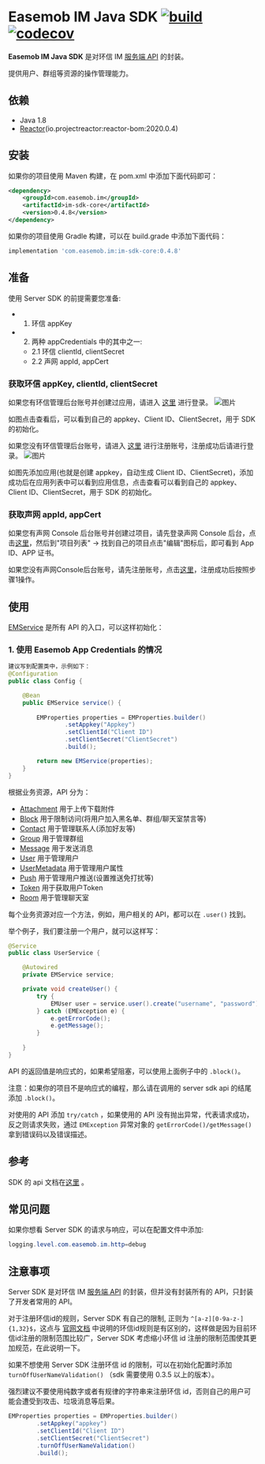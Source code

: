 # Easemob IM Java SDK [![build](https://github.com/easemob/easemob-im-server-sdk/workflows/Build/badge.svg)](https://github.com/easemob/easemob-im-server-sdk/actions) [![codecov](https://codecov.io/gh/easemob/easemob-im-server-sdk/branch/master/graph/badge.svg)](https://codecov.io/gh/easemob/easemob-im-server-sdk)

**Easemob IM Java SDK** 是对环信 IM [服务端 API](http://docs-im.easemob.com/im/server/ready/intro) 的封装。

提供用户、群组等资源的操作管理能力。

## 依赖

- Java 1.8
- [Reactor](https://projectreactor.io)(io.projectreactor:reactor-bom:2020.0.4)

## 安装

如果你的项目使用 Maven 构建，在 pom.xml 中添加下面代码即可：

``` xml
<dependency>
    <groupId>com.easemob.im</groupId>
    <artifactId>im-sdk-core</artifactId>
    <version>0.4.8</version>
</dependency>
```

如果你的项目使用 Gradle 构建，可以在 build.grade 中添加下面代码：

``` gradle
implementation 'com.easemob.im:im-sdk-core:0.4.8'
```

## 准备
使用 Server SDK 的前提需要您准备:
* 1. 环信 appKey
* 2. 两种 appCredentials 中的其中之一:
    - 2.1 环信 clientId, clientSecret
    - 2.2 声网 appId, appCert

### 获取环信 appKey, clientId, clientSecret

如果您有环信管理后台账号并创建过应用，请进入 [这里](https://console.easemob.com/user/login) 进行登录。
![图片](https://user-images.githubusercontent.com/15087647/114996679-a34cb980-9ed1-11eb-89ae-a22c1af7d69d.png)

如图点击查看后，可以看到自己的 appkey、Client ID、ClientSecret，用于 SDK 的初始化。

如果您没有环信管理后台账号，请进入 [这里](https://console.easemob.com/user/register) 进行注册账号，注册成功后请进行登录。
![图片](https://user-images.githubusercontent.com/15087647/114997381-59180800-9ed2-11eb-968a-a29406c78021.png)

如图先添加应用(也就是创建 appkey，自动生成 Client ID、ClientSecret)，添加成功后在应用列表中可以看到应用信息，点击查看可以看到自己的 appkey、Client ID、ClientSecret，用于 SDK 的初始化。

### 获取声网 appId, appCert

如果您有声网 Console 后台账号并创建过项目，请先登录声网 Console  后台，点击[这里](https://sso.agora.io/cn/login/)，然后到"项目列表" -> 找到自己的项目点击"编辑"图标后，即可看到 App ID、APP 证书。

如果您没有声网Console后台账号，请先注册账号，点击[这里](https://sso.agora.io/cn/v4/signup)，注册成功后按照步骤1操作。


## 使用

[EMService](https://easemob.github.io/easemob-im-server-sdk/com/easemob/im/server/EMService.html) 是所有 API 的入口，可以这样初始化：

### 1. 使用 Easemob App Credentials 的情况
``` java
建议写到配置类中，示例如下：
@Configuration
public class Config {

    @Bean
    public EMService service() {
        
        EMProperties properties = EMProperties.builder()
                .setAppkey("Appkey")
                .setClientId("Client ID")
                .setClientSecret("ClientSecret")
                .build();

        return new EMService(properties);
    }
}
```

根据业务资源，API 分为：

- [Attachment](https://easemob.github.io/easemob-im-server-sdk/com/easemob/im/server/api/attachment/AttachmentApi.html)
  用于上传下载附件
- [Block](https://easemob.github.io/easemob-im-server-sdk/com/easemob/im/server/api/block/BlockApi.html)
  用于限制访问(将用户加入黑名单、群组/聊天室禁言等)
- [Contact](https://easemob.github.io/easemob-im-server-sdk/com/easemob/im/server/api/contact/ContactApi.html)
  用于管理联系人(添加好友等)
- [Group](https://easemob.github.io/easemob-im-server-sdk/com/easemob/im/server/api/group/GroupApi.html)
  用于管理群组
- [Message](https://easemob.github.io/easemob-im-server-sdk/com/easemob/im/server/api/message/MessageApi.html)
  用于发送消息
- [User](https://easemob.github.io/easemob-im-server-sdk/com/easemob/im/server/api/user/UserApi.html)
  用于管理用户
- [UserMetadata](https://easemob.github.io/easemob-im-server-sdk/com/easemob/im/server/api/metadata/MetadataApi.html)
  用于管理用户属性
- [Push](https://easemob.github.io/easemob-im-server-sdk/com/easemob/im/server/api/push/PushApi.html)
  用于管理用户推送(设置推送免打扰等)  
- [Token](https://easemob.github.io/easemob-im-server-sdk/com/easemob/im/server/api/token/TokenApi.html)
  用于获取用户Token
- [Room](https://easemob.github.io/easemob-im-server-sdk/com/easemob/im/server/api/room/RoomApi.html)
  用于管理聊天室

每个业务资源对应一个方法，例如，用户相关的 API，都可以在 `.user()` 找到。

举个例子，我们要注册一个用户，就可以这样写：

``` java
@Service
public class UserService {

    @Autowired
    private EMService service;

    private void createUser() {
        try {
            EMUser user = service.user().create("username", "password").block();
        } catch (EMException e) {
            e.getErrorCode();
            e.getMessage();
        }
        
    }
}
```

API 的返回值是响应式的，如果希望阻塞，可以使用上面例子中的 `.block()`。

注意：如果你的项目不是响应式的编程，那么请在调用的 server sdk api 的结尾添加 `.block()`。

对使用的 API 添加 `try/catch` ，如果使用的 API 没有抛出异常，代表请求成功，反之则请求失败，通过 `EMException` 异常对象的 `getErrorCode()/getMessage()` 拿到错误码以及错误描述。

## 参考

SDK 的 api 文档在[这里](https://easemob.github.io/easemob-im-server-sdk/) 。

## 常见问题
如果你想看 Server SDK 的请求与响应，可以在配置文件中添加:
``` java
logging.level.com.easemob.im.http=debug
```

## 注意事项

Server SDK 是对环信 IM [服务端 API](http://docs-im.easemob.com/im/server/ready/intro) 的封装，但并没有封装所有的 API，只封装了开发者常用的 API。

对于注册环信id的规则，Server SDK 有自己的限制, 正则为 `^[a-z][0-9a-z-]{1,32}$`，这点与 [官网文档](https://docs-im.easemob.com/im/server/ready/user#%E7%8E%AF%E4%BF%A1_id_%E4%BD%BF%E7%94%A8%E8%A7%84%E5%88%99) 中说明的环信id规则是有区别的，这样做是因为目前环信id注册的限制范围比较广，Server SDK 考虑缩小环信 id 注册的限制范围使其更加规范，在此说明一下。

如果不想使用 Server SDK 注册环信 id 的限制，可以在初始化配置时添加 `turnOffUserNameValidation()` （sdk 需要使用 0.3.5 以上的版本）。

强烈建议不要使用纯数字或者有规律的字符串来注册环信 id，否则自己的用户可能会遭受到攻击、垃圾消息等后果。
``` java
EMProperties properties = EMProperties.builder()
        .setAppkey("appkey")
        .setClientId("Client ID")
        .setClientSecret("ClientSecret")
        .turnOffUserNameValidation()
        .build();
```


